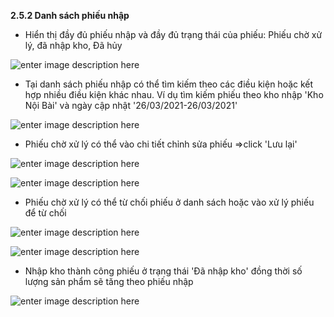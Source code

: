 


**2.5.2 Danh sách phiếu nhập**

- Hiển thị đầy đủ phiếu nhập và đầy đủ trạng thái của phiếu: Phiếu chờ xử lý, đã nhập kho, Đã hủy

![enter image description here](https://static8.muarecdn.com/original/muare/images/2021/03/26/5893302_8787.png)
  
- Tại danh sách phiếu nhập có thể tìm kiếm theo các điều kiện hoặc kết hợp nhiều điều kiện khác nhau. Ví dụ tìm kiếm phiếu theo kho nhập 'Kho Nội Bài'  và ngày cập nhật '26/03/2021-26/03/2021'

![enter image description here](https://static8.muarecdn.com/original/muare/images/2021/03/26/5893598_654.png)
      
   + Phiếu chờ xử lý có thể vào chi tiết chỉnh sửa phiếu =>click 'Lưu lại'

![enter image description here](https://static8.muarecdn.com/original/muare/images/2021/03/26/5893585_958.png)

![enter image description here](https://static8.muarecdn.com/original/muare/images/2021/03/26/5893595_9875.png)

+ Phiếu chờ xử lý có thể từ chối phiếu ở danh sách hoặc vào xử lý phiếu để từ chối

![enter image description here](https://static8.muarecdn.com/original/muare/images/2021/03/26/5893606_screenshot-3.png)

![enter image description here](https://static8.muarecdn.com/original/muare/images/2021/03/26/5893609_screenshot-4.png)

- Nhập kho thành công phiếu ở trạng thái 'Đã nhập kho' đồng thời số lượng sản phẩm sẽ tăng theo phiếu nhập

![enter image description here](https://static8.muarecdn.com/original/muare/images/2021/04/09/5908797_screenshot-111.png)

